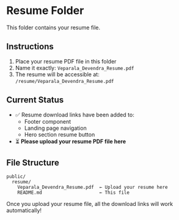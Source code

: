 # Resume Folder

This folder contains your resume file.

## Instructions

1. Place your resume PDF file in this folder
2. Name it exactly: `Veparala_Devendra_Resume.pdf`
3. The resume will be accessible at: `/resume/Veparala_Devendra_Resume.pdf`

## Current Status

- ✅ Resume download links have been added to:
  - Footer component
  - Landing page navigation
  - Hero section resume button
- ⏳ **Please upload your resume PDF file here**

## File Structure

```
public/
  resume/
    Veparala_Devendra_Resume.pdf  ← Upload your resume here
    README.md                     ← This file
```

Once you upload your resume file, all the download links will work automatically!
